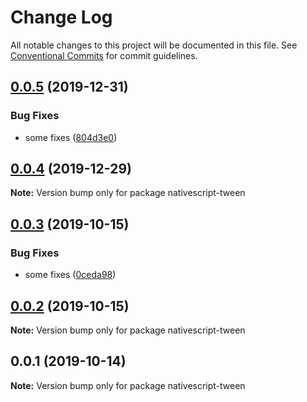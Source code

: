 # Change Log

All notable changes to this project will be documented in this file.
See [Conventional Commits](https://conventionalcommits.org) for commit guidelines.

## [0.0.5](https://github.com/Akylas/nativescript-tween/compare/v0.0.4...v0.0.5) (2019-12-31)


### Bug Fixes

* some fixes ([804d3e0](https://github.com/Akylas/nativescript-tween/commit/804d3e0daf224320d0b6aac953f29db98accf065))





## [0.0.4](https://github.com/Akylas/nativescript-tween/compare/v0.0.3...v0.0.4) (2019-12-29)

**Note:** Version bump only for package nativescript-tween





## [0.0.3](https://github.com/Akylas/nativescript-tween/compare/v0.0.2...v0.0.3) (2019-10-15)


### Bug Fixes

* some fixes ([0ceda98](https://github.com/Akylas/nativescript-tween/commit/0ceda98a1e30b445847332f189f4b2e7bb44fa57))





## [0.0.2](https://github.com/Akylas/nativescript-tween/compare/v0.0.1...v0.0.2) (2019-10-15)

**Note:** Version bump only for package nativescript-tween





## 0.0.1 (2019-10-14)

**Note:** Version bump only for package nativescript-tween

